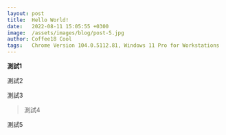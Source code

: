 ```yaml
---
layout: post
title:  Hello World!
date:   2022-08-11 15:05:55 +0300
image:  /assets/images/blog/post-5.jpg
author: Coffee18 Cool
tags:   Chrome Version 104.0.5112.81, Windows 11 Pro for Workstations
---
```


**測試1**

測試2

測試3

> 測試4

測試5
